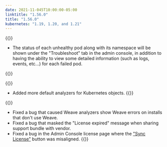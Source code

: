 ```yaml
---
date: 2021-11-045T10:00:00-05:00
linktitle: "1.56.0"
title: "1.56.0"
kubernetes: "1.19, 1.20, and 1.21"
---
```


{{<features>}}
* The status of each unhealthy pod along with its namespace will be shown under the "Troubleshoot" tab in the admin console, in addition to having the ability to view some detailed information (such as logs, events, etc...) for each failed pod.

{{</features>}}

{{<changes>}}
* Added more default analyzers for Kubernetes objects.
{{</changes>}}

{{<fixes>}}
* Fixed a bug that caused Weave analyzers show Weave errors on installs that don't use Weave.
* Fixed a bug that masked the "License expired" message when sharing support bundle with vendor.
* Fixed a bug in the Admin Console license page where the ["Sync License"](/kotsadm/updating/license-updates/#syncing-the-license) button was misaligned.
{{</fixes>}}
